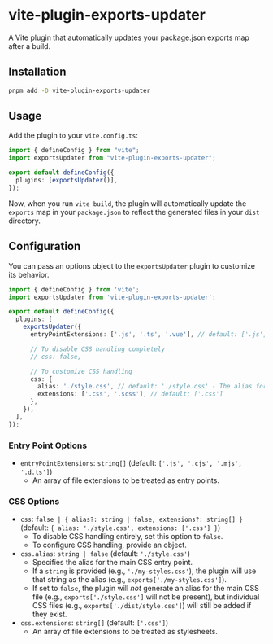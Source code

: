# vite-plugin-exports-updater

A Vite plugin that automatically updates your package.json exports map after a build.

## Installation

```bash
pnpm add -D vite-plugin-exports-updater
```

## Usage

Add the plugin to your `vite.config.ts`:

```typescript
import { defineConfig } from "vite";
import exportsUpdater from "vite-plugin-exports-updater";

export default defineConfig({
  plugins: [exportsUpdater()],
});
```

Now, when you run `vite build`, the plugin will automatically update the `exports` map in your `package.json` to reflect the generated files in your `dist` directory.

## Configuration

You can pass an options object to the `exportsUpdater` plugin to customize its behavior.

```typescript
import { defineConfig } from 'vite';
import exportsUpdater from 'vite-plugin-exports-updater';

export default defineConfig({
  plugins: [
    exportsUpdater({
      entryPointExtensions: ['.js', '.ts', '.vue'], // default: ['.js', '.cjs', '.mjs', '.d.ts']

      // To disable CSS handling completely
      // css: false,

      // To customize CSS handling
      css: {
        alias: './style.css', // default: './style.css' - The alias for the main CSS file. Set to `false` to disable the alias.
        extensions: ['.css', '.scss'], // default: ['.css']
      },
    }),
  ],
});
```

### Entry Point Options

- `entryPointExtensions`: `string[]` (default: `['.js', '.cjs', '.mjs', '.d.ts']`)
  - An array of file extensions to be treated as entry points.

### CSS Options

- `css`: `false | { alias?: string | false, extensions?: string[] }` (default: `{ alias: './style.css', extensions: ['.css'] }`)
  - To disable CSS handling entirely, set this option to `false`.
  - To configure CSS handling, provide an object.
- `css.alias`: `string | false` (default: `'./style.css'`)
  - Specifies the alias for the main CSS entry point.
  - If a `string` is provided (e.g., `'./my-styles.css'`), the plugin will use that string as the alias (e.g., `exports['./my-styles.css']`).
  - If set to `false`, the plugin will *not* generate an alias for the main CSS file (e.g., `exports['./style.css']` will not be present), but individual CSS files (e.g., `exports['./dist/style.css']`) will still be added if they exist.
- `css.extensions`: `string[]` (default: `['.css']`)
  - An array of file extensions to be treated as stylesheets.